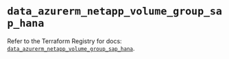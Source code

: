 # `data_azurerm_netapp_volume_group_sap_hana`

Refer to the Terraform Registry for docs: [`data_azurerm_netapp_volume_group_sap_hana`](https://registry.terraform.io/providers/hashicorp/azurerm/4.4.0/docs/data-sources/netapp_volume_group_sap_hana).
